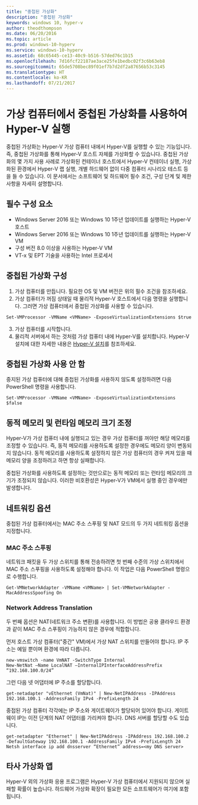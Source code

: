 ```yaml
---
title: "중첩된 가상화"
description: "중첩된 가상화"
keywords: windows 10, hyper-v
author: theodthompson
ms.date: 06/20/2016
ms.topic: article
ms.prod: windows-10-hyperv
ms.service: windows-10-hyperv
ms.assetid: 68c65445-ce13-40c9-b516-57ded76c1b15
ms.openlocfilehash: 7d16fcf22187ae3ace25fe1bedbc02f3c6b63eb8
ms.sourcegitcommit: 65de5708bec89f01ef7b7d2df2a87656b53c3145
ms.translationtype: HT
ms.contentlocale: ko-KR
ms.lasthandoff: 07/21/2017
---
```

# 가상 컴퓨터에서 중첩된 가상화를 사용하여 Hyper-V 실행

중첩된 가상화는 Hyper-V 가상 컴퓨터 내에서 Hyper-V를 실행할 수 있는 기능입니다. 즉, 중첩된 가상화를 통해 Hyper-V 호스트 자체를 가상화할 수 있습니다. 중첩된 가상화의 몇 가지 사용 사례로 가상화된 컨테이너 호스트에서 Hyper-V 컨테이너 실행, 가상화된 환경에서 Hyper-V 랩 실행, 개별 하드웨어 없이 다중 컴퓨터 시나리오 테스트 등을 들 수 있습니다. 이 문서에서는 소프트웨어 및 하드웨어 필수 조건, 구성 단계 및 제한 사항을 자세히 설명합니다. 

## 필수 구성 요소

- Windows Server 2016 또는 Windows 10 1주년 업데이트를 실행하는 Hyper-V 호스트
- Windows Server 2016 또는 Windows 10 1주년 업데이트를 실행하는 Hyper-V VM
- 구성 버전 8.0 이상을 사용하는 Hyper-V VM
- VT-x 및 EPT 기술을 사용하는 Intel 프로세서

## 중첩된 가상화 구성

1. 가상 컴퓨터를 만듭니다. 필요한 OS 및 VM 버전은 위의 필수 조건을 참조하세요.
2. 가상 컴퓨터가 꺼짐 상태일 때 물리적 Hyper-V 호스트에서 다음 명령을 실행합니다. 그러면 가상 컴퓨터에서 중첩된 가상화를 사용할 수 있습니다.

```none
Set-VMProcessor -VMName <VMName> -ExposeVirtualizationExtensions $true
```
3. 가상 컴퓨터를 시작합니다.
4. 물리적 서버에서 하는 것처럼 가상 컴퓨터 내에 Hyper-V를 설치합니다. Hyper-V 설치에 대한 자세한 내용은 [Hyper-V 설치](../quick-start/enable-hyper-v.md)를 참조하세요.

## 중첩된 가상화 사용 안 함
중지된 가상 컴퓨터에 대해 중첩된 가상화를 사용하지 않도록 설정하려면 다음 PowerShell 명령을 사용합니다.
```none
Set-VMProcessor -VMName <VMName> -ExposeVirtualizationExtensions $false
```

## 동적 메모리 및 런타임 메모리 크기 조정
Hyper-V가 가상 컴퓨터 내에 실행되고 있는 경우 가상 컴퓨터를 꺼야만 해당 메모리를 조정할 수 있습니다. 즉, 동적 메모리를 사용하도록 설정한 경우에도 메모리 양이 변동되지 않습니다. 동적 메모리를 사용하도록 설정하지 않은 가상 컴퓨터의 경우 켜져 있을 때 메모리 양을 조정하려고 하면 항상 실패합니다. 

중첩된 가상화를 사용하도록 설정하는 것만으로는 동적 메모리 또는 런타임 메모리의 크기가 조정되지 않습니다. 이러한 비호환성은 Hyper-V가 VM에서 실행 중인 경우에만 발생합니다.

## 네트워킹 옵션
중첩된 가상 컴퓨터에서는 MAC 주소 스푸핑 및 NAT 모드의 두 가지 네트워킹 옵션을 지정합니다.

### MAC 주소 스푸핑
네트워크 패킷을 두 가상 스위치를 통해 전송하려면 첫 번째 수준의 가상 스위치에서 MAC 주소 스푸핑을 사용하도록 설정해야 합니다. 이 작업은 다음 PowerShell 명령으로 수행합니다.

```none
Get-VMNetworkAdapter -VMName <VMName> | Set-VMNetworkAdapter -MacAddressSpoofing On
```
### Network Address Translation
두 번째 옵션은 NAT(네트워크 주소 변환)를 사용합니다. 이 방법은 공용 클라우드 환경과 같이 MAC 주소 스푸핑이 가능하지 않은 경우에 적합합니다.

먼저 호스트 가상 컴퓨터("중간" VM)에서 가상 NAT 스위치를 만들어야 합니다. IP 주소는 예일 뿐이며 환경에 따라 다릅니다.
```none
new-vmswitch -name VmNAT -SwitchType Internal
New-NetNat –Name LocalNAT –InternalIPInterfaceAddressPrefix “192.168.100.0/24”
```
그런 다음 넷 어댑터에 IP 주소를 할당합니다.
```none
get-netadapter "vEthernet (VmNat)" | New-NetIPAddress -IPAddress 192.168.100.1 -AddressFamily IPv4 -PrefixLength 24
```
중접된 가상 컴퓨터 각각에는 IP 주소와 게이트웨이가 할당되어 있어야 합니다. 게이트웨이 IP는 이전 단계의 NAT 어댑터를 가리켜야 합니다. DNS 서버를 할당할 수도 있습니다.
```none
get-netadapter "Ethernet" | New-NetIPAddress -IPAddress 192.168.100.2 -DefaultGateway 192.168.100.1 -AddressFamily IPv4 -PrefixLength 24
Netsh interface ip add dnsserver “Ethernet” address=<my DNS server>
```

## 타사 가상화 앱
Hyper-V 외의 가상화 응용 프로그램은 Hyper-V 가상 컴퓨터에서 지원되지 않으며 실패할 확률이 높습니다. 하드웨어 가상화 확장이 필요한 모든 소프트웨어가 여기에 포함됩니다.
